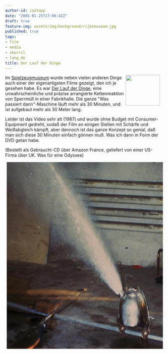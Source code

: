 ```yaml
---
author-id: isotopp
date: "2005-01-25T17:06:42Z"
draft: true
feature-img: assets/img/background/rijksmuseum.jpg
published: true
tags:
- film
- media
- skurril
- lang_de
title: Der Lauf der Dinge
---
```

<img width='110' height='98' border='0' hspace='5' align='right' src='/uploads/lauf_der_dinge.serendipityThumb.jpg' alt='' /> Im <a href="http://www.spielzeugmuseum-soltau.de/">Spielzeugmuseum</a> wurde neben vielen anderen Dinge auch einer der eigenartigsten Filme gezeigt, den ich je gesehen habe. Es war <a href="http://www.tcfilm.ch/lauf_txt_d.htm">Der Lauf der Dinge</a>, eine unwahrscheinliche und präzise arrangierte Kettenreaktion von Sperrmüll in einer Fabrikhalle. Die ganze "Was passiert dann"-Maschine läuft mehr als 30 Minuten, und ist aufgebaut mehr als 30 Meter lang.

Leider ist das Video sehr alt (1987) und wurde ohne Budget mit Consumer-Equipment gedreht, sodaß der Film an einigen Stellen mit Schärfe und Weißabgleich kämpft, aber dennoch ist das ganze Konzept so genial, daß man sich diese 30 Minuten einfach gönnen muß. Was ich dann in Form der DVD getan habe.

(Bestellt als Gebraucht-CD über Amazon France, geliefert von einer US-Firma über UK. Was für eine Odyssee)

<img width='800' height='600' border='0' hspace='5' src='/uploads/lauf2.jpg' alt='' />
